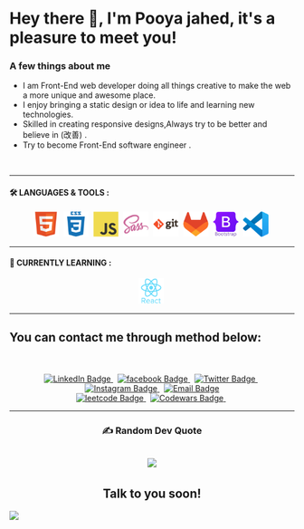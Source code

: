 # Hey there :wave:, I'm Pooya jahed, it's a pleasure to meet you!

### A few things about me

- I am Front-End web developer doing all things creative to make the web a more unique and awesome place.
- I enjoy bringing a static design or idea to life and learning new technologies.
- Skilled in creating responsive designs,Always try to be better and believe in (改善) .
- Try to become Front-End software engineer .

<br>

---

#### :hammer_and_wrench: LANGUAGES & TOOLS :

<div align="center">
<div>
  <img src="https://github.com/devicons/devicon/blob/master/icons/html5/html5-original.svg" title="HTML5" alt="HTML" width="45" height="45"/>&nbsp;
  <img src="https://github.com/devicons/devicon/blob/master/icons/css3/css3-plain-wordmark.svg"  title="CSS3" alt="CSS" width="45" height="45"/>&nbsp;
  <img src="https://github.com/devicons/devicon/blob/master/icons/javascript/javascript-original.svg" title="JavaScript" alt="JavaScript" width="45" height="45"/>&nbsp;
    <img src="https://github.com/devicons/devicon/blob/master/icons/sass/sass-original.svg" title="Sass" alt="Sass" width="45" height="45" />&nbsp;
  <img src="https://github.com/devicons/devicon/blob/master/icons/git/git-original-wordmark.svg" title="Git" alt="Git" width="45" height="45"/>&nbsp;
  <img src="https://github.com/devicons/devicon/blob/master/icons/gitlab/gitlab-original.svg" title="Gitlab" alt="Gitlab" width="45" height="45"/>&nbsp;
  <img src="https://github.com/devicons/devicon/blob/master/icons/bootstrap/bootstrap-original-wordmark.svg" title="Bootstrap5" alt="Bootstrap5" width="45" height="45"/>&nbsp;
  <img src="https://github.com/devicons/devicon/blob/master/icons/vscode/vscode-original.svg" title="VSCode" alt="VSCode" width="45" height="45"/>&nbsp;
 
</div>
</div>

---

#### :book: CURRENTLY LEARNING :

<div align="center">
  <img src="https://github.com/devicons/devicon/blob/master/icons/react/react-original-wordmark.svg" title="React" alt="React" width="45" height="45"/>&nbsp;
  </div>

---

## You can contact me through method below:

<div id="badges" align="center">
  <br><br>
  <a href="https://www.linkedin.com/in/pooya-jahed/">
    <img src="https://img.shields.io/badge/LinkedIn-blue?style=for-the-badge&logo=linkedin&logoColor=white" alt="LinkedIn Badge"/>
  </a>&nbsp;
   <a href="https://www.facebook.com/profile.php?id=100094244876859">
    <img src="https://img.shields.io/badge/Facebook-1877F2?style=for-the-badge&logo=facebook&logoColor=white" alt="facebook Badge" />
  </a>&nbsp;
   <a href="https://twitter.com/Pooya_jahed">
    <img src="https://img.shields.io/badge/Twitter-blue?style=for-the-badge&logo=twitter&logoColor=white&color=1DA1F2" alt="Twitter Badge" />
  </a>&nbsp;
  <a href="https://www.instagram.com/e3an3.dev">
    <img src="https://img.shields.io/badge/Instagram-blue?style=for-the-badge&logo=instagram&logoColor=white&color=e95950" alt="Instagram Badge" />
  </a>&nbsp;
  <a href="mailto:pooya-jahed@gmail.com">
    <img src="https://img.shields.io/badge/Gmail-blue?style=for-the-badge&logo=gmail&logoColor=white&color=bb001b" alt="Email Badge" />
  </a><br>
     <a href="https://leetcode.com/e3an3">
    <img src="https://img.shields.io/badge/-LeetCode-FFA116?style=for-the-badge&logo=LeetCode&logoColor=black" alt="leetcode Badge" />
  </a>&nbsp;
   <a href="https://www.codewars.com/users/e3an3">
    <img src="https://img.shields.io/badge/Codewars-B1361E?style=for-the-badge&logo=Codewars&logoColor=white" alt="Codewars Badge" />
  </a>&nbsp;
  <hr>
  
### ✍️ Random Dev Quote
![](https://quotes-github-readme.vercel.app/api?type=horizontal&theme=tokyonight)
---
  <h2>Talk to you soon!</h2>
</div>

![](https://github.com/pooya-jahed&style=for-the-badge)
